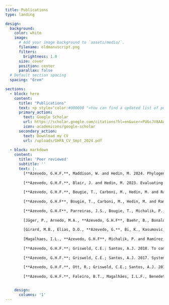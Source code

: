 ```yaml
---
title: Publications
type: landing

design:
  background:
    color: white
    image:
      # Add your image background to `assets/media/`.
      filename: oldmanuscript.png
      filters:
        brightness: 1.0
      size: cover
      position: center
      parallax: false
  # Default section spacing
  spacing: "6rem"

sections:
  - block: hero
    content:
      title: "Publications"
      text: <p style="color:#000000 ">You can find a updated list of publications on my Google Scholar profile, or you can download my CV. Don't hesitate to contact me if you find some pay wall on your way. </p>
      primary_action:
        text: Google Scholar
        url: https://scholar.google.com/citations?hl=en&user=PUGcJV8AAAAJ
        icon: academicons/google-scholar
      secondary_action:
        text: Download my CV
        url: /uploads/GHFA_CV_Sept_2024.pdf
  
  - block: markdown
    content:
      title: 'Peer reviewed'
      subtitle: ''
      text: |-
        [**Azevedo, G.H.F.**, Maddison, W. and Hedin, M. 2024. Phylogeny and biogeography of harmochirine jumping spiders (Araneae: Salticidae). Molecular Phylogenetics and Evolution, 197, p. 108109.](https://doi.org/10.1016/j.ympev.2024.108109)  
  
        [**Azevedo, G.H.F.**, Blair, J. and Hedin, M. 2023. Evaluating possible anthropogenic impacts on gene flow and loss of genetic diversity in            endangered Madla Cave Meshweaver spiders (Hahniidae, Cicurina madla). Conservation Genetics, 25, p. 149–164.](https://doi.org/10.1007/           s10592-023-01561-y)  
          
        [**Azevedo, G.H.F.**, Bougie, T., Carboni, M., Hedin, M. and Ramírez, M.J., 2022. Convergence, Hemiplasy, and Correlated Evolution Impact            Morphological Diversity Related to a Web-Less Lifestyle in the Two-Clawed Spiders. Insect Systematics and Diversity, 6(5), p. 1–14.](https://doi.           org/10.1093/isd/ixac020)  
          
        [**Azevedo, G.H.F**, Bougie, T., Carboni, M., Hedin, M. and Ramírez, M.J., 2022. Combining Genomic, Phenotypic and Sanger Sequencing Data to            Elucidate the Phylogeny of the Two-Clawed 	Spiders (Dionycha). Molecular Phylogenetics and Evolution, 166, p. 107327.](https://doi.org/10.1016/j.           ympev.2021.107327)  
          
        [**Azevedo, G.H.F**, Parreiras, J.S., Bougie, T., Michalik, P., Wunderlich, J. and Ramírez, M.J., 2021. Fossils constrain biogeographical            history in a clade of flattened spiders with transcontinental distribution. Journal of Biogeography, 48, p. 3032– 3046.](https://doi.org/10.1111/           jbi.14259)  
          
        [Jäger, P., Arnedo, M.A., **Azevedo, G.H.F**, Baehr, B., Bonaldo, A.B., Haddad, C.R., Harms, D., Hormiga, G., Labarque, F.M., Muster, C. and            Ramírez, M.J., 2021. Twenty years, eight legs, one concept: describing spider biodiversity in Zootaxa (Arachnida: Araneae). Zootaxa, 4979(1), p.            131-146.](https://doi.org/10.11646/zootaxa.4979.1.14)  
          
        [Girard, M.B., Elias, D.O., **Azevedo, G.**, Bi, K., Kasumovic, M.M., Waldock, J.M., Rosenblum, E.B. and Hedin, M., 2021. Phylogenomics of            peacock spiders and their kin (Salticidae: Maratus), with implications for the evolution of male courtship displays. Biological Journal of the            Linnean Society, 132(3), p. 471-494.](https://doi.org/10.1093/biolinnean/blaa165)  
          
        [Magalhaes, I.L., **Azevedo, G.H.F**, Michalik, P. and Ramírez, M.J., 2020. The fossil record of spiders revisited: implications for calibrating            trees and evidence for a major faunal turnover since the Mesozoic. Biological Reviews, 95(1), p.184-217.](https://doi.org/10.1111/brv.12559)  
          
        [**Azevedo, G.H.F.**; Griswold, C.E.; Santos, A.J. 2018. To complicate or to simplify? Phylogenetic tests of complexity trends and genital            evolution in ground spiders (Araneae: Dionycha: Gnaphosidae). Zoological Journal of the Linnean Society, v. 184, Issue 3, p. 673-694.](https://           doi.org/10.1093/zoolinnean/zly016)  
            
        [**Azevedo, G.H.F.**; Griswold, C.E.; Santos, A.J. 2017. Systematics and evolution of ground spiders revisited (Araneae, Dionycha, Gnaphosidae).            Cladistics, p. 1-48, 2017.](https://doi.org/10.1111/cla.12226)  
          
        [**Azevedo, G.H.F.**, Ott, R.; Griswold, C.E.; Santos, A.J. 2016. A taxonomic revision of the ground spiders of the genus Apopyllus (Araneae:            Gnaphosidae). Zootaxa (Auckland. Print), v. 4178, p. 301.](http://dx.doi.org/10.11646/zootaxa.4178.3.1)  
          
        [**Azevedo, G.H.F.**, Faleiro, B.T., Magalhães, I.L.F., Benedetti, A.R., Oliveira, U., Pena-Barbosa, J.P.P., Santos, M.T.T., Vilela, P.F., De            Maria, M., Santos, A.J. 2014. Effectiveness of sampling methods and further sampling for accessing spider diversity: a case study in a Brazilian            Atlantic rainforest fragment. Insect Conservation and Diversity, v. 7, p. 381-391.](https://doi.org/10.1111/icad.12061)  


    design:
      columns: '1'
---
```

